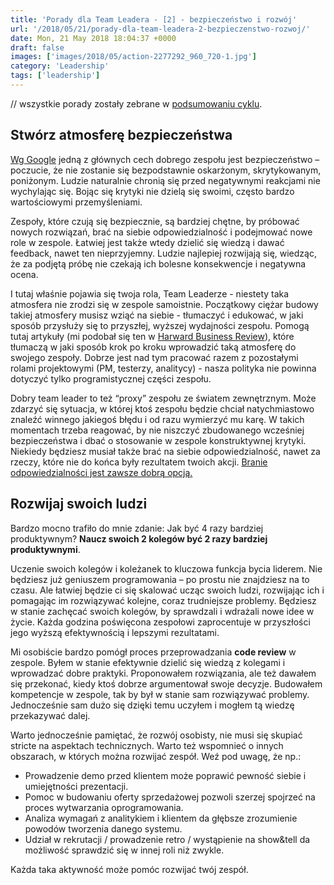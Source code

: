 ```yaml
---
title: 'Porady dla Team Leadera - [2] - bezpieczeństwo i rozwój'
url: '/2018/05/21/porady-dla-team-leadera-2-bezpieczenstwo-rozwoj/'
date: Mon, 21 May 2018 18:04:37 +0000
draft: false
images: ['images/2018/05/action-2277292_960_720-1.jpg']
category: 'Leadership'
tags: ['leadership']
---
```


// wszystkie porady zostały zebrane w [podsumowaniu cyklu](/2018/05/17/porady-dla-team-leadera-podsumowanie/).

## Stwórz atmosferę bezpieczeństwa

[Wg Google](https://rework.withgoogle.com/blog/five-keys-to-a-successful-google-team/) jedną z głównych cech dobrego zespołu jest bezpieczeństwo – poczucie, że nie zostanie się bezpodstawnie oskarżonym, skrytykowanym, poniżonym. Ludzie naturalnie chronią się przed negatywnymi reakcjami nie wychylając się. Bojąc się krytyki nie dzielą się swoimi, często bardzo wartościowymi przemyśleniami.

Zespoły, które czują się bezpiecznie, są bardziej chętne, by próbować nowych rozwiązań, brać na siebie odpowiedzialność i podejmować nowe role w zespole. Łatwiej jest także wtedy dzielić się wiedzą i dawać feedback, nawet ten nieprzyjemny. Ludzie najlepiej rozwijają się, wiedząc, że za podjętą próbę nie czekają ich bolesne konsekwencje i negatywna ocena.

I tutaj właśnie pojawia się twoja rola, Team Leaderze - niestety taka atmosfera nie zrodzi się w zespole samoistnie. Początkowy ciężar budowy takiej atmosfery musisz wziąć na siebie - tłumaczyć i edukować, w jaki sposób przysłuży się to przyszłej, wyższej wydajności zespołu. Pomogą tutaj artykuły (mi podobał się ten w [Harward Business Review](https://hbr.org/2017/08/high-performing-teams-need-psychological-safety-heres-how-to-create-it)), które tłumaczą w jaki sposób krok po kroku wprowadzić taką atmosferę do swojego zespoły. Dobrze jest nad tym pracować razem z pozostałymi rolami projektowymi (PM, testerzy, analitycy) - nasza polityka nie powinna dotyczyć tylko programistycznej części zespołu.

Dobry team leader to też “proxy” zespołu ze światem zewnętrznym. Może zdarzyć się sytuacja, w której ktoś zespołu będzie chciał natychmiastowo znaleźć winnego jakiegoś błędu i od razu wymierzyć mu karę. W takich momentach trzeba reagować, by nie niszczyć zbudowanego wcześniej bezpieczeństwa i dbać o stosowanie w zespole konstruktywnej krytyki. Niekiedy będziesz musiał także brać na siebie odpowiedzialność, nawet za rzeczy, które nie do końca były rezultatem twoich akcji. [Branie odpowiedzialności jest zawsze dobrą opcją.](https://conantleadership.com/why-taking-responsibility-best-leadership-choice/)

## Rozwijaj swoich ludzi

Bardzo mocno trafiło do mnie zdanie: Jak być 4 razy bardziej produktywnym? **Naucz swoich 2 kolegów być 2 razy bardziej produktywnymi**.

Uczenie swoich kolegów i koleżanek to kluczowa funkcja bycia liderem. Nie będziesz już geniuszem programowania – po prostu nie znajdziesz na to czasu. Ale łatwiej będzie ci się skalować ucząc swoich ludzi, rozwijając ich i pomagając im rozwiązywać kolejne, coraz trudniejsze problemy. Będziesz w stanie zachęcać swoich kolegów, by sprawdzali i wdrażali nowe idee w życie. Każda godzina poświęcona zespołowi zaprocentuje w przyszłości jego wyższą efektywnością i lepszymi rezultatami.

Mi osobiście bardzo pomógł proces przeprowadzania **code review** w zespole. Byłem w stanie efektywnie dzielić się wiedzą z kolegami i wprowadzać dobre praktyki. Proponowałem rozwiązania, ale też dawałem się przekonać, kiedy ktoś dobrze argumentował swoje decyzje. Budowałem kompetencje w zespole, tak by był w stanie sam rozwiązywać problemy. Jednocześnie sam dużo się dzięki temu uczyłem i mogłem tą wiedzę przekazywać dalej.

Warto jednocześnie pamiętać, że rozwój osobisty, nie musi się skupiać stricte na aspektach technicznych. Warto też wspomnieć o innych obszarach, w których można rozwijać zespół. Weź pod uwagę, że np.:

 *   Prowadzenie demo przed klientem może poprawić pewność siebie i umiejętności prezentacji.
 *   Pomoc w budowaniu oferty sprzedażowej pozwoli szerzej spojrzeć na proces wytwarzania oprogramowania.
 *   Analiza wymagań z analitykiem i klientem da głębsze zrozumienie powodów tworzenia danego systemu.
 *   Udział w rekrutacji / prowadzenie retro / wystąpienie na show&tell da możliwość sprawdzić się w innej roli niż zwykle.

Każda taka aktywność może pomóc rozwijać twój zespół.